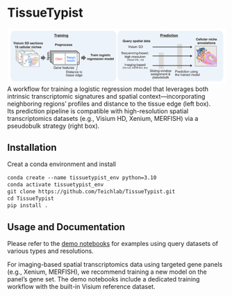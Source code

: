 # TissueTypist
![Summary of the Workflow](images/tt_workflow.png)
A workflow for training a logistic regression model that leverages both intrinsic transcriptomic signatures and spatial context—incorporating neighboring regions’ profiles and distance to the tissue edge (left box). <br>
Its prediction pipeline is compatible with high-resolution spatial transcriptomics datasets (e.g., Visium HD, Xenium, MERFISH) via a pseudobulk strategy (right box).

## Installation
Creat a conda environment and install
```
conda create --name tissuetypist_env python=3.10
conda activate tissuetypist_env
git clone https://github.com/Teichlab/TissueTypist.git
cd TissueTypist
pip install .
```

## Usage and Documentation
Please refer to the [demo notebooks](https://github.com/kazukane/TissueTypist/tree/main/notebooks) for examples using query datasets of various types and resolutions.

For imaging-based spatial transcriptomics data using targeted gene panels (e.g., Xenium, MERFISH), we recommend training a new model on the panel’s gene set. The demo notebooks include a dedicated training workflow with the built-in Visium reference dataset.
